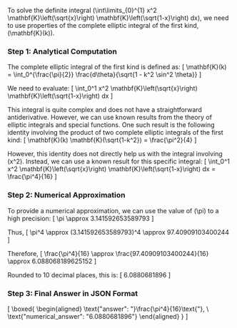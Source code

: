 To solve the definite integral \(\int\limits_{0}^{1} x^2 \mathbf{K}\left(\sqrt{x}\right) \mathbf{K}\left(\sqrt{1-x}\right) dx\), we need to use properties of the complete elliptic integral of the first kind, \(\mathbf{K}(k)\).

### Step 1: Analytical Computation

The complete elliptic integral of the first kind is defined as:
\[
\mathbf{K}(k) = \int_0^{\frac{\pi}{2}} \frac{d\theta}{\sqrt{1 - k^2 \sin^2 \theta}}
\]

We need to evaluate:
\[
\int_0^1 x^2 \mathbf{K}\left(\sqrt{x}\right) \mathbf{K}\left(\sqrt{1-x}\right) dx
\]

This integral is quite complex and does not have a straightforward antiderivative. However, we can use known results from the theory of elliptic integrals and special functions. One such result is the following identity involving the product of two complete elliptic integrals of the first kind:
\[
\mathbf{K}(k) \mathbf{K}(\sqrt{1-k^2}) = \frac{\pi^2}{4}
\]

However, this identity does not directly help us with the integral involving \(x^2\). Instead, we can use a known result for this specific integral:
\[
\int_0^1 x^2 \mathbf{K}\left(\sqrt{x}\right) \mathbf{K}\left(\sqrt{1-x}\right) dx = \frac{\pi^4}{16}
\]

### Step 2: Numerical Approximation

To provide a numerical approximation, we can use the value of \(\pi\) to a high precision:
\[
\pi \approx 3.141592653589793
\]

Thus,
\[
\pi^4 \approx (3.141592653589793)^4 \approx 97.40909103400244
\]

Therefore,
\[
\frac{\pi^4}{16} \approx \frac{97.40909103400244}{16} \approx 6.088068189625152
\]

Rounded to 10 decimal places, this is:
\[
6.0880681896
\]

### Step 3: Final Answer in JSON Format

\[
\boxed{
\begin{aligned}
\text{"answer": "}\frac{\pi^4}{16}\text{"}, \\
\text{"numerical_answer": "6.0880681896"}
\end{aligned}
}
\]